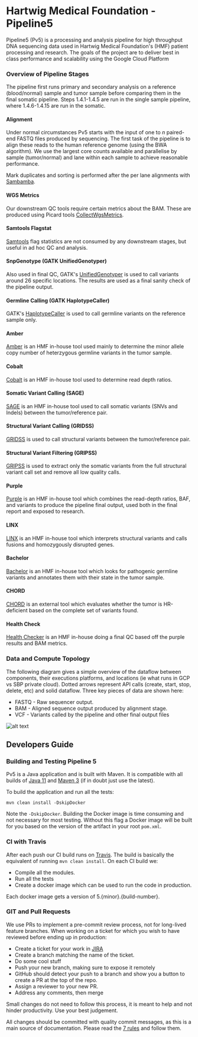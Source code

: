 # Hartwig Medical Foundation - Pipeline5

Pipeline5 (Pv5) is a processing and analysis pipeline for high throughput DNA sequencing data used in Hartwig Medical Foundation's (HMF) 
patient processing and research. The goals of the project are to deliver best in class performance and scalability using the Google Cloud Platform

### Overview of Pipeline Stages
The pipeline first runs primary and secondary analysis on a reference (blood/normal) sample and tumor sample before comparing
them in the final somatic pipeline. Steps 1.4.1-1.4.5 are run in the single sample pipeline, where 1.4.6-1.4.15 are run in the
somatic. 

#### Alignment
Under normal circumstances Pv5 starts with the input of one to _n_ paired-end FASTQ files produced by sequencing. The first task
of the pipeline is to align these reads to the human reference genome (using the BWA algorithm). We use the largest core counts
available and parallelise by sample (tumor/normal) and lane within each sample to achieve reasonable performance. 

Mark duplicates and sorting is performed after the per lane alignments with [Sambamba](https://lomereiter.github.io/sambamba/).

#### WGS Metrics
Our downstream QC tools require certain metrics about the BAM. These are produced using Picard tools
[CollectWgsMetrics](https://software.broadinstitute.org/gatk/documentation/tooldocs/4.0.0.0/picard_analysis_CollectWgsMetrics.php).

#### Samtools Flagstat
[Samtools](http://www.htslib.org/doc/samtools.html) flag statistics are not consumed by any downstream stages, but useful
in ad hoc QC and analysis.  

#### SnpGenotype (GATK UnifiedGenotyper)
Also used in final QC, GATK's
[UnifiedGenotyper](https://software.broadinstitute.org/gatk/documentation/tooldocs/3.8-0/org_broadinstitute_gatk_tools_walkers_genotyper_UnifiedGenotyper.php)
is used to call variants around 26 specific locations. The results are used as a final sanity check of the pipeline output.

#### Germline Calling (GATK HaplotypeCaller)
GATK's
[HaplotypeCaller](https://software.broadinstitute.org/gatk/documentation/tooldocs/3.8-0/org_broadinstitute_gatk_tools_walkers_haplotypecaller_HaplotypeCaller.php)
is used to call germline variants on the reference sample only.

#### Amber
[Amber](https://github.com/hartwigmedical/hmftools/tree/master/amber) is an HMF in-house tool used mainly to determine 
the minor allele copy number of heterzygous germline variants in the tumor sample.

#### Cobalt
[Cobalt](https://github.com/hartwigmedical/hmftools/tree/master/count-bam-lines) is an HMF in-house tool used to determine read
depth ratios.

#### Somatic Variant Calling (SAGE)
[SAGE](https://github.com/hartwigmedical/hmftools/tree/master/sage) is an HMF in-house tool used to call 
somatic variants (SNVs and Indels) between the tumor/reference pair.

#### Structural Variant Calling (GRIDSS)
[GRIDSS](https://github.com/PapenfussLab/gridss) is used to call structural variants between the tumor/reference pair.

#### Structural Variant Filtering (GRIPSS)
[GRIPSS](https://github.com/hartwigmedical/hmftools/tree/master/gripss) is used to extract only the somatic variants from the full structural variant call set 
and remove all low quality calls.

#### Purple
[Purple](https://github.com/hartwigmedical/hmftools/tree/master/purity-ploidy-estimator) is an HMF in-house tool which combines
the read-depth ratios, BAF, and variants to produce the pipeline final output, used both in the final report and exposed to
research.

#### LINX
[LINX](https://github.com/hartwigmedical/hmftools/tree/master/sv-linx) is an HMF in-house tool which interprets structural variants 
and calls fusions and homozygously disrupted genes.

#### Bachelor
[Bachelor](https://github.com/hartwigmedical/hmftools/tree/master/bachelor) is an HMF in-house tool which looks for pathogenic germline variants 
and annotates them with their state in the tumor sample.

#### CHORD
[CHORD](https://github.com/UMCUGenetics/CHORD) is an external tool which evaluates whether the tumor is HR-deficient based on the complete set of variants found.

#### Health Check
[Health Checker](https://github.com/hartwigmedical/hmftools/tree/master/health-checker) is an HMF in-house doing a final QC based off the purple results and BAM metrics.

### Data and Compute Topology

The following diagram gives a simple overview of the dataflow between components, their executions platforms, and locations (ie what runs
in GCP vs SBP private cloud). Dotted arrows represent API calls (create, start, stop, delete, etc) and solid dataflow. Three key pieces
of data are shown here:
- FASTQ - Raw sequencer output.
- BAM - Aligned sequence output produced by alignment stage.
- VCF - Variants called by the pipeline and other final output files

![alt text](https://github.com/hartwigmedical/pipeline5/blob/master/pv5_architecture_overview.png "Pv5 Topology")

## Developers Guide

### Building and Testing Pipeline 5

Pv5 is a Java application and is built with Maven. It is compatible with all builds of [Java 11](https://jdk.java.net/11/) and [Maven
3](https://maven.apache.org/download.cgi) (if in doubt just use the latest).

To build the application and run all the tests:

```
mvn clean install -DskipDocker
```
Note the `-DskipDocker`. Building the Docker image is time consuming and not necessary for most testing. Without this flag a
Docker image will be built for you based on the version of the artifact in your root `pom.xml`.

### CI with Travis

After each push our CI build runs on [Travis](https://travis-ci.org/). The build is basically the equivalent of running `mvn
clean install`. On each CI build we:
- Compile all the modules.
- Run all the tests
- Create a docker image which can be used to run the code in production.

Each docker image gets a version of 5.{minor}.{build-number}. 

### GIT and Pull Requests

We use PRs to implement a pre-commit review process, not for long-lived feature branches. When working on a ticket for which you
wish to have reviewed before ending up in production:

- Create a ticket for your work in [JIRA](https://hartwigmedical.atlassian.net/secure/Dashboard.jspa)
- Create a branch matching the name of the ticket.
- Do some cool stuff
- Push your new branch, making sure to expose it remotely
- GitHub should detect your push to a branch and show you a button to create a PR at the top of the repo.
- Assign a reviewer to your new PR.
- Address any comments, then merge

Small changes do not need to follow this process, it is meant to help and not hinder productivity. Use your best judgement.

All changes should be committed with quality commit messages, as this is a main source of documentation. Please read the [7
rules](https://chris.beams.io/posts/git-commit/) and follow them.